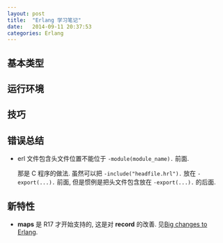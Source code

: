 ```yaml
---
layout: post
title:  "Erlang 学习笔记"
date:   2014-09-11 20:37:53
categories: Erlang
---
```


## 基本类型

## 运行环境

## 技巧

## 错误总结

* erl 文件包含头文件位置不能位于 `-module(module_name).` 前面.

  那是 C 程序的做法. 虽然可以把 `-include("headfile.hrl").` 放在 `-export(...).` 前面, 但是惯例是把头文件包含放在 `-export(...).` 的后面.


## 新特性

* **maps** 是 R17 才开始支持的, 这是对 **record** 的改善. 见[Big changes to Erlang](http://joearms.github.io/2014/02/01/big-changes-to-erlang.html).

